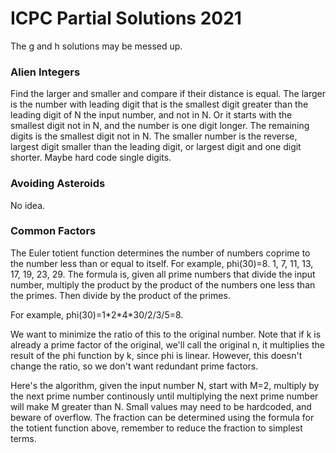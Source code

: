 # ICPC Partial Solutions 2021
The g and h solutions may be messed up.
### Alien Integers
Find the larger and smaller and compare if their distance is equal.
The larger is the number with leading digit that is the smallest digit greater than the leading digit of N the input number, and not in N.
Or it starts with the smallest digit not in N, and the number is one digit longer.
The remaining digits is the smallest digit not in N.
The smaller number is the reverse, largest digit smaller than the leading digit, or largest digit and one digit shorter.
Maybe hard code single digits.
### Avoiding Asteroids
No idea.
### Common Factors
The Euler totient function determines the number of numbers coprime to the number less than or equal to itself.
For example, phi(30)=8.
1, 7, 11, 13, 17, 19, 23, 29.
The formula is, given all prime numbers that divide the input number, multiply the product by the product of the numbers one less than the primes.
Then divide by the product of the primes.

For example, phi(30)=1\*2\*4\*30/2/3/5=8.

We want to minimize the ratio of this to the original number.
Note that if k is already a prime factor of the original, we'll call the original n, it multiplies the result of the phi function by k, since phi is linear.
However, this doesn't change the ratio, so we don't want redundant prime factors.

Here's the algorithm, given the input number N, start with M=2, multiply by the next prime number continously until multiplying the next prime number will make M greater than N.
Small values may need to be hardcoded, and beware of overflow.
The fraction can be determined using the formula for the totient function above, remember to reduce the fraction to simplest terms.
